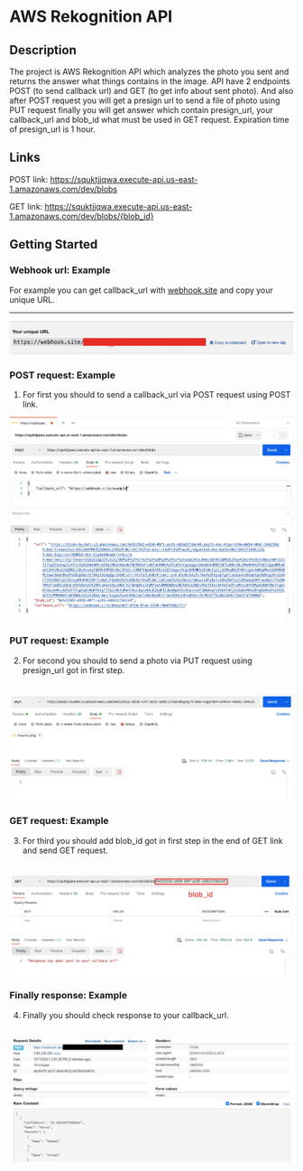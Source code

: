 # AWS Rekognition API

## Description
The project is AWS Rekognition API which analyzes the photo you sent and returns the answer what things contains in the image. API have 2 endpoints POST (to send callback url) and GET (to get info about sent photo). And also after POST request you will get a presign url to send a file of photo using PUT request finally you will get answer which contain presign_url, your callback_url and blob_id what must be used in GET request. Expiration time of presign_url is 1 hour.

## Links
POST link: https://squktjjqwa.execute-api.us-east-1.amazonaws.com/dev/blobs

GET link: https://squktjjqwa.execute-api.us-east-1.amazonaws.com/dev/blobs/{blob_id}

## Getting Started

### Webhook url: Example
For example you can get callback_url with <a href="https://webhook.site/">webhook.site</a> and copy your unique URL.
<hr>
<img src="Images/webhook_example.png">

### POST request: Example
1. For first you should to send a callback_url via POST request using POST link.

<img src="Images/post_example.png">
<img src="Images/post_response_example.png">

### PUT request: Example
2. For second you should to send a photo via PUT request using presign_url got in first step.
<br>
<img src="Images/put_example.png">

### GET request: Example
3. For third you should add blob_id got in first step in the end of GET link and send GET request.
<br>
<img src="Images/get_example.png">

### Finally response: Example
4. Finally you should check response to your callback_url.
<br>
<img src="Images/webhook_response_example.png">
